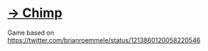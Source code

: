 # [→ Chimp](https://violetoffice.github.io/chimp/)

Game based on https://twitter.com/brianroemmele/status/1213860120058220546
